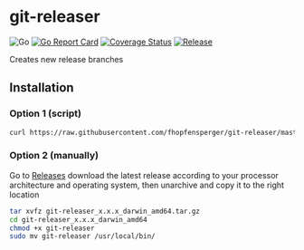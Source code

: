 # git-releaser
![Go](https://github.com/fhopfensperger/git-releaser/workflows/Go/badge.svg)
[![Go Report Card](https://goreportcard.com/badge/github.com/fhopfensperger/git-releaser)](https://goreportcard.com/report/github.com/fhopfensperger/git-releaser)
[![Coverage Status](https://coveralls.io/repos/github/fhopfensperger/git-releaser/badge.svg?branch=master)](https://coveralls.io/github/fhopfensperger/git-releaser?branch=master)
[![Release](https://img.shields.io/github/release/fhopfensperger/git-releaser.svg?style=flat-square)](https://github.com//fhopfensperger/git-releaser/releases/latest)


Creates new release branches

## Installation

### Option 1 (script)

```bash
curl https://raw.githubusercontent.com/fhopfensperger/git-releaser/master/get.sh | bash
```

### Option 2 (manually)

Go to [Releases](https://github.com/fhopfensperger/git-releaser/releases) download the latest release according to your processor architecture and operating system, then unarchive and copy it to the right location

```bash
tar xvfz git-releaser_x.x.x_darwin_amd64.tar.gz
cd git-releaser_x.x.x_darwin_amd64
chmod +x git-releaser
sudo mv git-releaser /usr/local/bin/
```
